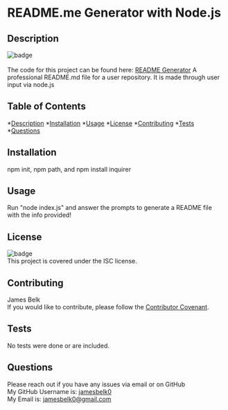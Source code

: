 
  # README.me Generator with Node.js
  ## Description
  ![badge](https://img.shields.io/badge/license-ISC-blue.svg)<br />
  <br />
  The code for this project can be found here: [README Generator](https://github.com/jamesbelk0/README-Generator)
  A professional README.md file for a user repository. It is made through user input via node.js
  ## Table of Contents
  *[Description](#description)
  *[Installation](#installation)
  *[Usage](#usage)
  *[License](#license)
  *[Contributing](#contributing)
  *[Tests](#tests)
  *[Questions](#questions)
  ## Installation
  npm init, npm path, and npm install inquirer
  ## Usage
  Run "node index.js" and answer the prompts to generate a README file with the info provided!
  ## License
  ![badge](https://img.shields.io/badge/license-ISC-blue.svg)
  <br />
  This project is covered under the ISC license.
  ## Contributing
  James Belk<br/>
  If you would like to contribute, please follow the [Contributor Covenant](https://www.contributor-covenant.org/).
  ## Tests
  No tests were done or are included.
  ## Questions
  Please reach out if you have any issues via email or on GitHub<br />
  My GitHub Username is: [jamesbelk0](https://github.com/jamesbelk0)<br />
  My Email is: jamesbelk0@gmail.com


